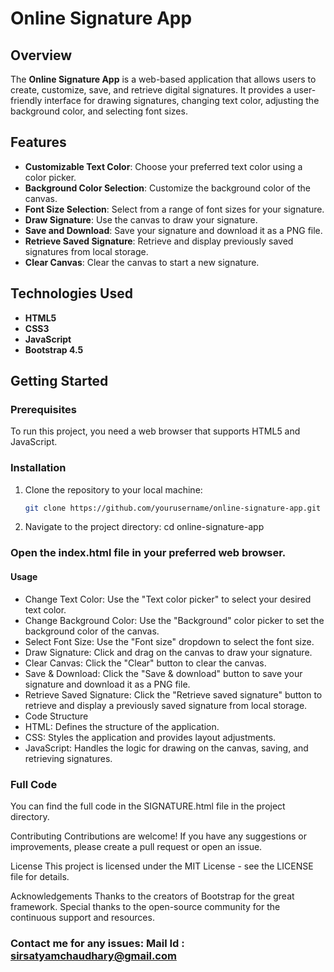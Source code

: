 # Online Signature App

## Overview

The **Online Signature App** is a web-based application that allows users to create, customize, save, and retrieve digital signatures. It provides a user-friendly interface for drawing signatures, changing text color, adjusting the background color, and selecting font sizes.

## Features

- **Customizable Text Color**: Choose your preferred text color using a color picker.
- **Background Color Selection**: Customize the background color of the canvas.
- **Font Size Selection**: Select from a range of font sizes for your signature.
- **Draw Signature**: Use the canvas to draw your signature.
- **Save and Download**: Save your signature and download it as a PNG file.
- **Retrieve Saved Signature**: Retrieve and display previously saved signatures from local storage.
- **Clear Canvas**: Clear the canvas to start a new signature.

## Technologies Used

- **HTML5**
- **CSS3**
- **JavaScript**
- **Bootstrap 4.5**

## Getting Started

### Prerequisites

To run this project, you need a web browser that supports HTML5 and JavaScript.

### Installation

1. Clone the repository to your local machine:

   ```bash
   git clone https://github.com/yourusername/online-signature-app.git

2.  Navigate to the project directory:
cd online-signature-app


### Open the index.html file in your preferred web browser.

#### Usage
- Change Text Color: Use the "Text color picker" to select your desired text color.
- Change Background Color: Use the "Background" color picker to set the background color of the canvas.
- Select Font Size: Use the "Font size" dropdown to select the font size.
- Draw Signature: Click and drag on the canvas to draw your signature.
- Clear Canvas: Click the "Clear" button to clear the canvas.
- Save & Download: Click the "Save & download" button to save your signature and download it as a PNG file.
- Retrieve Saved Signature: Click the "Retrieve saved signature" button to retrieve and display a previously saved signature from local storage.
- Code Structure
- HTML: Defines the structure of the application.
- CSS: Styles the application and provides layout adjustments.
- JavaScript: Handles the logic for drawing on the canvas, saving, and retrieving signatures.


### Full Code
You can find the full code in the SIGNATURE.html file in the project directory.

Contributing
Contributions are welcome! If you have any suggestions or improvements, please create a pull request or open an issue.

License
This project is licensed under the MIT License - see the LICENSE file for details.

Acknowledgements
Thanks to the creators of Bootstrap for the great framework.
Special thanks to the open-source community for the continuous support and resources.

### Contact me for any issues: Mail Id : sirsatyamchaudhary@gmail.com

